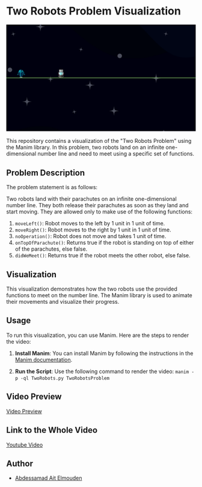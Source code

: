 # Two Robots Problem Visualization


![Thumbnail Image](https://github.com/AbdessamadAe/Two-Robots-Problem-Visualization/blob/main/media/images/TwoRobots/ImgPreview_ManimCE_v0.17.3.png)


This repository contains a visualization of the "Two Robots Problem" using the Manim library. In this problem, two robots land on an infinite one-dimensional number line and need to meet using a specific set of functions.

## Problem Description
The problem statement is as follows:

Two robots land with their parachutes on an infinite one-dimensional number line. They both release their parachutes as soon as they land and start moving. They are allowed only to make use of the following functions:

1. `moveLeft()`: Robot moves to the left by 1 unit in 1 unit of time.
2. `moveRight()`: Robot moves to the right by 1 unit in 1 unit of time.
3. `noOperation()`: Robot does not move and takes 1 unit of time.
4. `onTopOfParachute()`: Returns true if the robot is standing on top of either of the parachutes, else false.
5. `didWeMeet()`: Returns true if the robot meets the other robot, else false.

## Visualization
This visualization demonstrates how the two robots use the provided functions to meet on the number line. The Manim library is used to animate their movements and visualize their progress.

## Usage
To run this visualization, you can use Manim. Here are the steps to render the video:

1. **Install Manim**: You can install Manim by following the instructions in the [Manim documentation](https://docs.manim.community/en/stable/installation.html).

2. **Run the Script**: Use the following command to render the video: ``manim -p -ql TwoRobots.py TwoRobotsProblem``

## Video Preview
[Video Preview](https://github.com/AbdessamadAe/Two-Robots-Problem-Visualization/blob/main/media/videos/TwoRobots/1080p60/TwoRobotsProblem.mp4)

## Link to the Whole Video
[Youtube Video](https://www.youtube.com/watch?v=ljXC9KIHNn8)
## Author
- [Abdessamad Ait Elmouden](https://github.com/AbdessamadAe)

